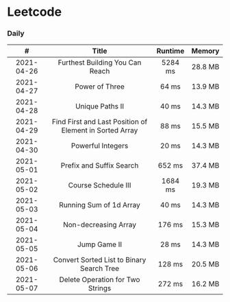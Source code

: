 # Leetcode

### Daily ###
|#         |Title                                                  |Runtime|Memory |
|:--------:|:-----------------------------------------------------:|:-----:|:-----:|
|2021-04-26|Furthest Building You Can Reach                        |5284 ms|28.8 MB|
|2021-04-27|Power of Three                                         |64   ms|13.9 MB|
|2021-04-28|Unique Paths II                                        |40   ms|14.3 MB|
|2021-04-29|Find First and Last Position of Element in Sorted Array|88   ms|15.5 MB|
|2021-04-30|Powerful Integers                                      |20   ms|14.3 MB|
|2021-05-01|Prefix and Suffix Search                               |652  ms|37.4 MB|
|2021-05-02|Course Schedule III                                    |1684 ms|19.3 MB|
|2021-05-03|Running Sum of 1d Array                                |40   ms|14.3 MB|
|2021-05-04|Non-decreasing Array                                   |176  ms|15.3 MB|
|2021-05-05|Jump Game II                                           |28   ms|14.3 MB|
|2021-05-06|Convert Sorted List to Binary Search Tree              |128  ms|20.5 MB|
|2021-05-07|Delete Operation for Two Strings                       |272  ms|16.2 MB|

